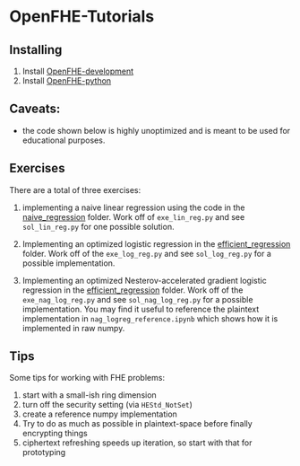 # OpenFHE-Tutorials

## Installing

1. Install [OpenFHE-development](https://github.com/openfheorg/openfhe-development)
2. Install [OpenFHE-python](https://github.com/openfheorg/openfhe-python)

## Caveats:

- the code shown below is highly unoptimized and is meant to be used for educational purposes.

## Exercises

There are a total of three exercises:

1) implementing a naive linear regression using the code in the [naive_regression](./naive_regression) folder. Work off of
`exe_lin_reg.py` and see `sol_lin_reg.py` for one possible solution.

2) Implementing an optimized logistic regression in the [efficient_regression](./efficient_regression) folder. Work off of
the `exe_log_reg.py` and see `sol_log_reg.py` for a possible implementation.

3) Implementing an optimized Nesterov-accelerated gradient logistic regression in the [efficient_regression](./efficient_regression) folder. Work off of
   the `exe_nag_log_reg.py` and see `sol_nag_log_reg.py` for a possible implementation. You may find it useful to reference
   the plaintext implementation in `nag_logreg_reference.ipynb` which shows how it is implemented in raw numpy.

## Tips

Some tips for working with FHE problems:

1) start with a small-ish ring dimension
2) turn off the security setting (via `HEStd_NotSet`)
3) create a reference numpy implementation
4) Try to do as much as possible in plaintext-space before finally encrypting things
5) ciphertext refreshing speeds up iteration, so start with that for prototyping